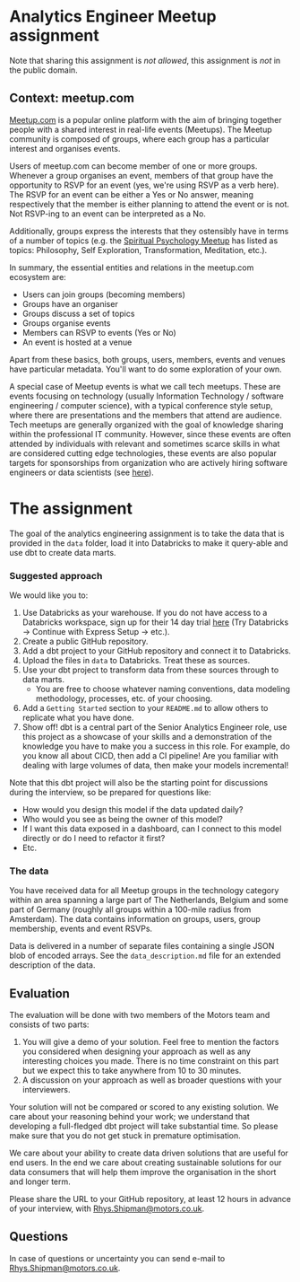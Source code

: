 # Analytics Engineer Meetup assignment

Note that sharing this assignment is *not allowed*, this assignment is *not* in the public domain.

## Context: meetup.com

[Meetup.com](http://www.meetup.com) is a popular online platform with the aim of bringing together people with a shared interest in real-life events (Meetups). The Meetup community is composed of groups, where each group has a particular interest and organises events.

Users of meetup.com can become member of one or more groups. Whenever a group organises an event, members of that group have the opportunity to RSVP for an event (yes, we're using RSVP as a verb here). The RSVP for an event can be either a Yes or No answer, meaning respectively that the member is either planning to attend the event or is not. Not RSVP-ing to an event can be interpreted as a No.

Additionally, groups express the interests that they ostensibly have in terms of a number of topics (e.g. the [Spiritual Psychology Meetup](http://www.meetup.com/Spiritual-Psychology-Meetup/) has listed as topics: Philosophy, Self Exploration, Transformation, Meditation, etc.).

In summary, the essential entities and relations in the meetup.com ecosystem are:

- Users can join groups (becoming members)
- Groups have an organiser
- Groups discuss a set of topics
- Groups organise events
- Members can RSVP to events (Yes or No)
- An event is hosted at a venue

Apart from these basics, both groups, users, members, events and venues have particular metadata. You'll want to do some exploration of your own.

A special case of Meetup events is what we call tech meetups. These are events focusing on technology (usually Information Technology / software engineering / computer science), with a typical conference style setup, where there are presentations and the members that attend are audience. Tech meetups are generally organized with the goal of knowledge sharing within the professional IT community. However, since these events are often attended by individuals with relevant and sometimes scarce skills in what are considered cutting edge technologies, these events are also popular targets for sponsorships from organization who are actively hiring software engineers or data scientists (see [here](https://xebia.com/blog/the-dutch-data-meetup-ecosystem/)).

# The assignment

The goal of the analytics engineering assignment is to take the data that is provided in the `data` folder, load it into Databricks to make it query-able and use dbt to create data marts.

### Suggested approach

We would like you to:

1. Use Databricks as your warehouse. If you do not have access to a Databricks workspace, sign up for their 14 day trial [here](https://www.databricks.com/try-databricks) (Try Databricks -> Continue with Express Setup -> etc.).
1. Create a public GitHub repository.
1. Add a dbt project to your GitHub repository and connect it to Databricks.
1. Upload the files in `data` to Databricks. Treat these as sources.
1. Use your dbt project to transform data from these sources through to data marts.
    * You are free to choose whatever naming conventions, data modeling methodology, processes, etc. of your choosing.
1. Add a `Getting Started` section to your `README.md` to allow others to replicate what you have done.
1. Show off! dbt is a central part of the Senior Analytics Engineer role, use this project as a showcase of your skills and a demonstration of the knowledge you have to make you a success in this role. For example, do you know all about CICD, then add a CI pipeline! Are you familiar with dealing with large volumes of data, then make your models incremental!

Note that this dbt project will also be the starting point for discussions during the interview, so be prepared for questions like:
* How would you design this model if the data updated daily?
* Who would you see as being the owner of this model?
* If I want this data exposed in a dashboard, can I connect to this model directly or do I need to refactor it first?
* Etc.
 
### The data

You have received data for all Meetup groups in the technology category within an area spanning a large part of The Netherlands, Belgium and some part of Germany (roughly all groups within a 100-mile radius from Amsterdam). The data contains information on groups, users, group membership, events and event RSVPs.

Data is delivered in a number of separate files containing a single JSON blob of encoded arrays. See the `data_description.md` file for an extended description of the data.

## Evaluation

The evaluation will be done with two members of the Motors team and consists of two parts:

1. You will give a demo of your solution. Feel free to mention the factors you considered when designing your approach as well as any interesting choices you made. There is no time constraint on this part but we expect this to take anywhere from 10 to 30 minutes.
1. A discussion on your approach as well as broader questions with your interviewers.

Your solution will not be compared or scored to any existing solution. We care about your reasoning behind your work; we understand that developing a full-fledged dbt project will take substantial time. So please make sure that you do not get stuck in premature optimisation.

We care about your ability to create data driven solutions that are useful for end users. In the end we care about creating sustainable solutions for our data consumers that will help them improve the organisation in the short and longer term.

Please share the URL to your GitHub repository, at least 12 hours in advance of your interview, with [Rhys.Shipman@motors.co.uk](mailto:Rhys.Shipman@motors.co.uk).

## Questions

In case of questions or uncertainty you can send e-mail to [Rhys.Shipman@motors.co.uk](mailto:Rhys.Shipman@motors.co.uk).
